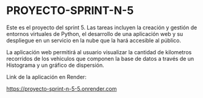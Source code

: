 # PROYECTO-SPRINT-N-5

Este es el proyecto del sprint 5. Las tareas incluyen la creación y gestión de entornos virtuales de Python, el desarrollo de una aplicación web y su despliegue en un servicio en la nube que la hará accesible al público.

La aplicación web permitirá al usuario visualizar la cantidad de kilometros recorridos de los vehiculos que componen la base de datos a través de un Histograma y un gráfico de dispersión.

Link de la aplicación en Render:

https://proyecto-sprint-n-5-5.onrender.com
